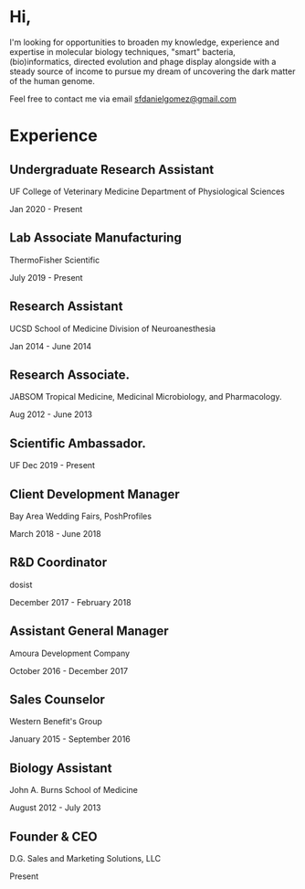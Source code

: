 # Hi,

I'm looking for opportunities to broaden my knowledge, experience and expertise in molecular biology techniques, "smart" bacteria, (bio)informatics, directed evolution and phage display alongside with a steady source of income to pursue my dream of uncovering the dark matter of the human genome.

Feel free to contact me via email sfdanielgomez@gmail.com

# Experience

## Undergraduate Research Assistant 

UF College of Veterinary Medicine Department of Physiological Sciences 

Jan 2020 - Present

## Lab Associate Manufacturing 
ThermoFisher Scientific

July 2019 - Present

## Research Assistant 

UCSD School of Medicine Division of Neuroanesthesia 

Jan 2014 - June 2014

## Research Associate. 

JABSOM Tropical Medicine, Medicinal Microbiology, and Pharmacology.

Aug 2012 - June 2013 

## Scientific Ambassador.
UF 
Dec 2019 - Present

## Client Development Manager
Bay Area Wedding Fairs, PoshProfiles

March 2018 - June 2018

## R&D Coordinator
dosist

December 2017 - February 2018

## Assistant General Manager
Amoura Development Company 

October 2016 - December 2017

## Sales Counselor
Western Benefit's Group

January 2015 - September 2016

## Biology Assistant
John A. Burns School of Medicine

August 2012 - July 2013

## Founder & CEO
D.G. Sales and Marketing Solutions, LLC

Present


